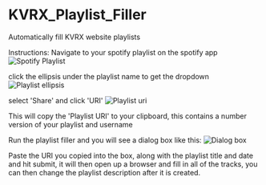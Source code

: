 # KVRX_Playlist_Filler
Automatically fill KVRX website playlists

Instructions:
Navigate to your spotify playlist on the spotify app
![Spotify Playlist](http://i.imgur.com/IDUXcSW.png)

click the ellipsis under the playlist name to get the dropdown
![Playlist ellipsis](http://i.imgur.com/MkkAKBz.png)

select 'Share' and click 'URI'
![Playlist uri](http://i.imgur.com/aPBdQOx.png)

This will copy the 'Playlist URI' to your clipboard, this contains a number version of your playlist and username

Run the playlist filler and you will see a dialog box like this:
![Dialog box](http://i.imgur.com/JIwIqrP.png)

Paste the URI you copied into the box, along with the playlist title and date and hit submit, it will then open up a browser and fill in all of the tracks, you can then change the playlist description after it is created. 
